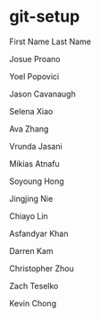 # git-setup

First Name Last Name

Josue Proano

Yoel Popovici

Jason Cavanaugh

Selena Xiao

Ava Zhang

Vrunda Jasani

Mikias Atnafu

Soyoung Hong

Jingjing Nie

Chiayo Lin

Asfandyar Khan

Darren Kam

Christopher Zhou

Zach Teselko

Kevin Chong
